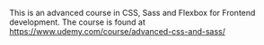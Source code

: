 This is an advanced course in CSS, Sass and Flexbox for Frontend development. The course is found at https://www.udemy.com/course/advanced-css-and-sass/
